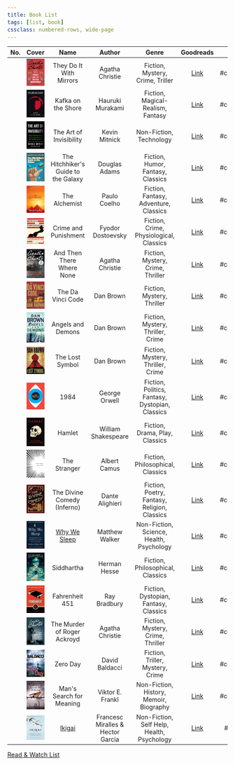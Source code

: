 ```yaml
---
title: Book List
tags: [list, book]
cssclass: numbered-rows, wide-page
---
```


| No. |                                           Cover                                            |                 Name                 |              Author               |                      Genre                      |                                        Goodreads                                        |   Status   |
|:---:|:------------------------------------------------------------------------------------------:|:------------------------------------:|:---------------------------------:|:-----------------------------------------------:|:---------------------------------------------------------------------------------------:|:----------:|
|     |![They do it with Mirrors\|72](images/they-do-it-with-mirrors.jpg) |They Do It With Mirrors |Agatha Christie|Fiction, Mystery, Crime, Triller|        [Link](https://www.goodreads.com/book/show/68930.They_Do_It_With_Mirrors)        | #completed |
|     |![Kafka on the Shore\|72](images/kafka-on-the-shore.jpg) |Kafka on the Shore |         Hauruki Murakami          |        Fiction, Magical-Realism, Fantasy        |[Link](https://www.goodreads.com/book/show/4929.Kafka_on_the_Shore)| #completed |
|     |![The art of Invisibility\|72](images/the-art-of-invisibility.jpg)|The Art of Invisibility|           Kevin Mitnick           |             Non-Fiction, Technology             |[Link](https://www.goodreads.com/book/show/30363785-the-art-of-invisibility)| #completed |
|     |![The Hitchhiker's Guide to the Galaxy\|72](images/the-hitchhikers-guide-to-the-galaxy.jpg)|The Hitchhiker's Guide to the Galaxy|           Douglas Adams           |        Fiction, Humor, Fantasy, Classics        | [Link](https://www.goodreads.com/book/show/386162.The_Hitchhiker_s_Guide_to_the_Galaxy) | #completed |
|     |                       ![The Alchemist\|72](images/the-alchemist.jpg)                       |            The Alchemist             |           Paulo Coelho            |      Fiction, Fantasy, Adventure, Classics      |           [Link](https://www.goodreads.com/book/show/18144590-the-alchemist)            | #completed |
|     |                ![Crime and Punishment\|72](images/crime-and-punishment.jpg)                |         Crime and Punishment         |         Fyodor Dostoevsky         |     Fiction, Crime, Physiological, Classics     |          [Link](https://www.goodreads.com/book/show/7144.Crime_and_Punishment)          | #completed |
|     |                ![And Then There Where None\|72](images/and-then-there-where-none.jpg)                |      And Then There Where None       |          Agatha Christie          |        Fiction, Mystery, Crime, Thriller        |       [Link](https://www.goodreads.com/book/show/16299.And_Then_There_Were_None)        | #completed |
|     |                     ![The Da Vici Code\|72](images/the-davici-code.jpg)                     |          The Da Vinci Code           |             Dan Brown             |           Fiction, Mystery, Thriller            |            [Link](https://www.goodreads.com/book/show/968.The_Da_Vinci_Code)            | #completed |
|     |                   ![Angels and Demons\|72](images/angels-and-demons.jpg)                   |          Angels and Demons           |             Dan Brown             |        Fiction, Mystery, Thriller, Crime        |              [Link](https://www.goodreads.com/book/show/960.Angels_Demons)              | #completed |
|     |                     ![The Lost Symbol\|72](images/the-lost-symbol.jpg)                     |           The Lost Symbol            |             Dan Brown             |        Fiction, Mystery, Thriller, Crime        |           [Link](https://www.goodreads.com/book/show/6411961-the-lost-symbol)           | #completed |
|     |                                ![1984\|72](images/1984.jpg)                                |                 1984                 |           George Orwell           | Fiction, Politics, Fantasy, Dystopian, Classics |                [Link](https://www.goodreads.com/book/show/61439040-1984)                | #completed |
|     |                             ![Hamlet\|72](images/hamlet.jpeg)                              |                Hamlet                |        William Shakespeare        |         Fiction, Drama, Play, Classics          |                 [Link](https://www.goodreads.com/book/show/1420.Hamlet)                 | #completed |
|     |                        ![The Stranger\|72](images/the-stranger.jpg)                        |             The Stranger             |           Albert Camus            |        Fiction, Philosophical, Classics         |             [Link](https://www.goodreads.com/book/show/49552.The_Stranger)              | #completed |
|     |                   ![The Divine Comedy\|72](images/the-divine-comedy.jpg)                   |     The Divine Comedy (Inferno)      |          Dante Alighieri          |  Fiction, Poetry, Fantasy, Religion, Classics   |           [Link](https://www.goodreads.com/book/show/6656.The_Divine_Comedy)            | #completed |
|     |                        ![Why we Sleep\|72](images/why-we-sleep.jpg)                        | [Why We Sleep](Why%20We%20Sleep.md)  |          Matthew Walker           |    Non-Fiction, Science, Health, Psychology     |            [Link](https://www.goodreads.com/book/show/34466963-why-we-sleep)            | #completed |
|     |                          ![Siddhartha\|72](images/siddhartha.jpg)                          |              Siddhartha              |           Herman Hesse            |        Fiction, Philosophical, Classics         |              [Link](https://www.goodreads.com/book/show/52036.Siddhartha)               | #completed |
|     |                      ![Fahrenheit 451\|72](images/fahrenheit-451.jpg)                      |            Fahrenheit 451            |           Ray Bradbury            |      Fiction, Dystopian, Fantasy, Classics      |           [Link](https://www.goodreads.com/book/show/56302573-farenheit-451)            | #completed |
|     |         ![The Murder of Roger Ackroyd\|72](images/the-murder-of-roger-ackroyd.jpg)         |     The Murder of Roger Ackroyd      |          Agatha Christie          |        Fiction, Mystery, Crime, Thriller        |      [Link](https://www.goodreads.com/book/show/16328.The_Murder_of_Roger_Ackroyd)      | #completed |
|     |                            ![Zero Day\|72](images/zero-day.jpg)                            |               Zero Day               |          David Baldacci           |        Fiction, Triller, Mystery, Crime         |              [Link](https://www.goodreads.com/book/show/11007587-zero-day)              | #completed |
|     |             ![Man's Search for Meaning\|72](images/mans-search-for-meaning.jpg)             |       Man's Search for Meaning       |         Viktor E. Frankl          |     Non-Fiction, History, Memoir, Biography     |        [Link](https://www.goodreads.com/book/show/4069.Man_s_Search_for_Meaning)        | #completed |
|     |                              ![Ikigai\|72](images/ikigai.jpg)                              |         [Ikigai](Ikigai.md)          | Francesc Miralles & Hector Garcia |   Non-Fiction, Self Help, Health, Psychology    |             [Link](https://www.goodreads.com/en/book/show/40534545-ikigai)              |  #reading  |

[Read & Watch List](../Read%20&%20Watch%20List.md)